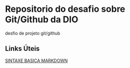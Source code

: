 # Repositorio do desafio sobre Git/Github da DIO
desfio de projeto git/github

## Links Úteis

[SINTAXE BASICA MARKDOWN](https://www.markdownguide.org/basic-syntax/)

